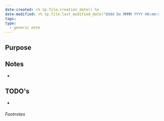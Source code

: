 ```yaml
---
date-created: <% tp.file.creation_date() %>
date-modified: <% tp.file.last_modified_date("dddd Do MMMM YYYY HH:mm:ss") %>
tags: 
type:
  - generic note
---
```


## Purpose


## Notes

- 


## TODO's

- 


###### Footnotes
